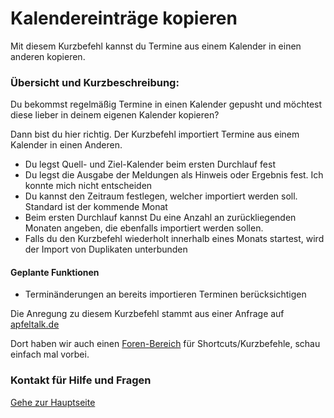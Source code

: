 # Kalendereinträge kopieren

Mit diesem Kurzbefehl kannst du Termine aus einem Kalender in einen anderen kopieren.

###  Übersicht und Kurzbeschreibung:

Du bekommst regelmäßig Termine in einen Kalender gepusht und möchtest diese lieber in deinem eigenen Kalender kopieren?

Dann bist du hier richtig. Der Kurzbefehl importiert Termine aus einem Kalender in einen Anderen.

+ Du legst Quell- und Ziel-Kalender beim ersten Durchlauf fest
+ Du legst die Ausgabe der Meldungen als Hinweis oder Ergebnis fest. Ich konnte mich nicht entscheiden
+ Du kannst den Zeitraum festlegen, welcher importiert werden soll. Standard ist der kommende Monat
+ Beim ersten Durchlauf kannst Du eine Anzahl an zurückliegenden Monaten angeben, die ebenfalls importiert werden sollen.
+ Falls du den Kurzbefehl wiederholt innerhalb eines Monats startest, wird der Import von Duplikaten unterbunden

#### Geplante Funktionen

+ Terminänderungen an bereits importieren Terminen berücksichtigen


Die Anregung zu diesem Kurzbefehl stammt aus einer Anfrage auf [apfeltalk.de](https://www.apfeltalk.de)

Dort haben wir auch einen [Foren-Bereich](https://www.apfeltalk.de/community/threads/apple-kurzbefehle-hilfe-anleitungen-kfka.533890/) für Shortcuts/Kurzbefehle, schau einfach mal vorbei.

### Kontakt für Hilfe und Fragen

[Gehe zur Hauptseite](https://github.com/P8DFxKfyJB/MeinUpdatKit/blob/master/README.md)
